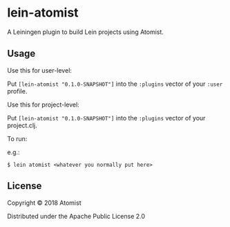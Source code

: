 # lein-atomist

A Leiningen plugin to build Lein projects using Atomist.

## Usage

Use this for user-level:

Put `[lein-atomist "0.1.0-SNAPSHOT"]` into the `:plugins` vector of your `:user`
profile.

Use this for project-level:

Put `[lein-atomist "0.1.0-SNAPSHOT"]` into the `:plugins` vector of your project.clj.

To run:

e.g.:

    $ lein atomist <whatever you normally put here>

## License

Copyright © 2018 Atomist

Distributed under the Apache Public License 2.0
